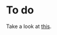 # To do

Take a look at [this](https://pythonextensionpatterns.readthedocs.io/en/latest/refcount.html).
